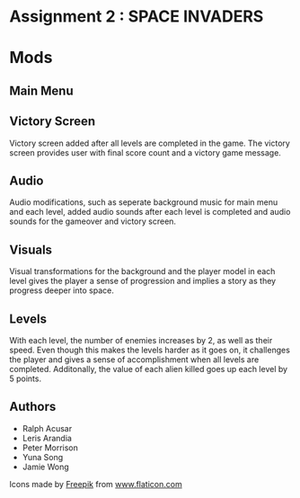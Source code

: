 # Assignment 2 : SPACE INVADERS

# Mods 

## Main Menu

## Victory Screen
Victory screen added after all levels are completed in the game. The victory screen provides user with final score count and a victory game message.

## Audio
Audio modifications, such as seperate background music for main menu and each level, added audio sounds after each level is completed and audio sounds for the gameover and victory screen. 

## Visuals 
Visual transformations for the background and the player model in each level gives the player a sense of progression and implies a story as they progress deeper into space.

## Levels
With each level, the number of enemies increases by 2, as well as their speed. Even though this makes the levels harder as it goes on, it challenges the player and gives a sense of accomplishment when all levels are completed. Additonally, the value of each alien killed goes up each level by 5 points.  


## Authors
* Ralph Acusar
* Leris Arandia
* Peter Morrison
* Yuna Song
* Jamie Wong 


Icons made by <a href="https://www.flaticon.com/authors/freepik" title="Freepik">Freepik</a> from <a href="https://www.flaticon.com/" title="Flaticon"> www.flaticon.com</a>
